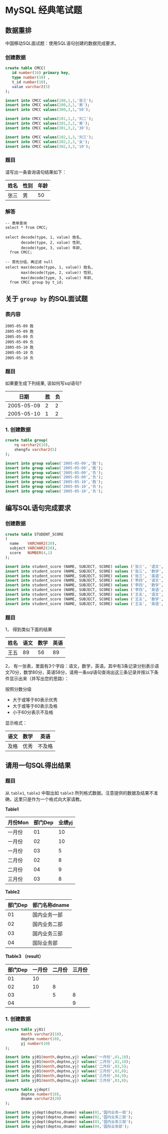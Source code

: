 # MySQL 经典笔试题

## 数据重排

中国移动SQL面试题：使用SQL语句创建的数据完成要求。

### 创建数据

```sql
create table CMCC(
   id number(10) primary key,
   type number(10) ,
   t_id number(10),
   value varchar2(5)
);

insert into CMCC values(100,1,1,'张三');
insert into CMCC values(200,2,1,'男');
insert into CMCC values(300,3,1,'50');

insert into CMCC values(101,1,2,'刘二');
insert into CMCC values(201,2,2,'男');
insert into CMCC values(301,3,2,'30');

insert into CMCC values(102,1,3,'刘三');
insert into CMCC values(202,2,3,'女');
insert into CMCC values(302,3,3,'10');
```

### 题目


请写出一条查询语句结果如下：

| 姓名 | 性别 | 年龄 |
| ---- | ---- | ---- |
|张三|男|50|

### 解答

```mysql
-- 表单查询
select * from CMCC;

select decode(type, 1, value) 姓名,
       decode(type, 2, value) 性别,
       decode(type, 3, value) 年龄,
  from CMCC;

-- 首先分组，再过滤 null
select max(decode(type, 1, value)) 姓名,
       max(decode(type, 2, value)) 性别,
       max(decode(type, 3, value)) 年龄,
  from CMCC group by t_id;
```



## 关于 `group by` 的SQL面试题

### 表内容
```
2005-05-09 胜
2005-05-09 胜
2005-05-09 负
2005-05-09 负
2005-05-10 胜
2005-05-10 负
2005-05-10 负
```

### 题目
如果要生成下列结果, 该如何写sql语句?

| 日期 | 胜   | 负   |
| ---- | ---- | ---- |
|2005-05-09|2|2|
|2005-05-10|1|2|

### 1. 创建数据

```sql
create table group(
	rq varchar2(10),
	shengfu varchar2(5)
);

insert into group values('2005-05-09','胜');
insert into group values('2005-05-09','胜');
insert into group values('2005-05-09','负');
insert into group values('2005-05-09','负');
insert into group values('2005-05-10','胜');
insert into group values('2005-05-10','负');
insert into group values('2005-05-10','负');
```









 ## 编写SQL语句完成要求

### 创建数据

```sql
create table STUDENT_SCORE
(
  name    VARCHAR2(20),
  subject VARCHAR2(20),
  score   NUMBER(4,1)
);

insert into student_score (NAME, SUBJECT, SCORE) values ('张三', '语文', 78.0);
insert into student_score (NAME, SUBJECT, SCORE) values ('张三', '数学', 88.0);
insert into student_score (NAME, SUBJECT, SCORE) values ('张三', '英语', 98.0);
insert into student_score (NAME, SUBJECT, SCORE) values ('李四', '语文', 89.0);
insert into student_score (NAME, SUBJECT, SCORE) values ('李四', '数学', 76.0);
insert into student_score (NAME, SUBJECT, SCORE) values ('李四', '英语', 90.0);
insert into student_score (NAME, SUBJECT, SCORE) values ('王五', '语文', 99.0);
insert into student_score (NAME, SUBJECT, SCORE) values ('王五', '数学', 66.0);
insert into student_score (NAME, SUBJECT, SCORE) values ('王五', '英语', 91.0);
```


### 题目

1， 得到类似下面的结果

| 姓名 | 语文 | 数学 | 英语 |
| ---- | ---- | ---- | ---- |
|王五|89|56|89|



2， 有一张表，里面有3个字段：语文，数学，英语。其中有3条记录分别表示语文70分，数学80分，英语58分，请用一条sql语句查询出这三条记录并按以下条件显示出来（并写出您的思路）：  

按照分数分级
- 大于或等于80表示优秀
- 大于或等于60表示及格
- 小于60分表示不及格

显示格式：

| 语文 | 数学 | 英语 |
| ---- | ---- | ---- |
|及格|优秀|不及格|



## 请用一句SQL得出结果

### 题目

从 `table1`, `table2` 中取出如 `table3` 所列格式数据。注意提供的数据及结果不准确，这里只是作为一个格式向大家请教。

**Table1**

| 月份Mon | 部门Dep | 业绩yj |
| ------- | ------- | ------ |
|一月份|01|10|
|一月份|02|10|
|一月份|03|5|
|二月份|02|8|
|二月份|04|9|
|三月份|03|8|

**Table2**

| 部门Dep | 部门名称dname |
| ------- | ------------- |
|01|国内业务一部|
|02|国内业务二部|
|03|国内业务三部|
|04|国际业务部|

**Ttable3 （result）**

| 部门Dep | 一月份 | 二月份 | 三月份 |
| ------- | ------ | ------ | ------ |
|01|10| | |
|02|10|8| |
|03|  |5|8|
|04|  | |9|



### 1. 创建数据

```sql
create table yj01(
       month varchar2(10),
       deptno number(10),
       yj number(10)
);

insert into yj01(month,deptno,yj) values('一月份',01,10);
insert into yj01(month,deptno,yj) values('二月份',02,10);
insert into yj01(month,deptno,yj) values('二月份',03,5);
insert into yj01(month,deptno,yj) values('三月份',02,8);
insert into yj01(month,deptno,yj) values('三月份',04,9);
insert into yj01(month,deptno,yj) values('三月份',03,8);

create table yjdept(
       deptno number(10),
       dname varchar2(20)
);

insert into yjdept(deptno,dname) values(01,'国内业务一部');
insert into yjdept(deptno,dname) values(02,'国内业务二部');
insert into yjdept(deptno,dname) values(03,'国内业务三部');
insert into yjdept(deptno,dname) values(04,'国际业务部');
```
